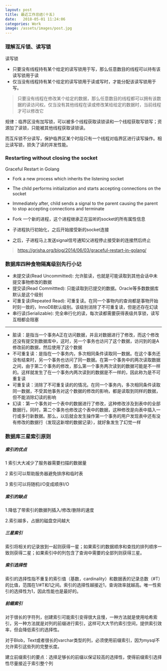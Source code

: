 ```yaml
---
layout: post
title: 最近工作总结(十五)
date:   2018-05-01 11:24:06
categories: Work
image: /assets/images/post.jpg
---
```



### 理解互斥锁、读写锁

读写锁
- 只要没有线程持有某个给定的读写锁用于写，那么任意数目的线程可以持有该读写锁用于读
- 仅当没有线程持有某个给定的读写锁用于读或写时，才能分配该读写锁用于写。

>只要没有线程在修改某个给定的数据，那么任意数目的线程都可以拥有该数据的读访问权。仅当没有其他线程在读或修改某给给定的数据时，当前线程才可以修改它

规律：临界区没有加写锁，可以被多个线程获取读锁读和一个线程获取写锁写；资源加了读锁，只能被其他线程获取读锁读。

而互斥锁不分读写，保护临界区某个时段只有一个线程对临界区进行读写操作。相比读写锁，损失了读的并发性能。

### Restarting without closing the socket

Graceful Restart in Golang

- Fork a new process which inherits the listening socket
- The child performs initialization and starts accepting connections on the socket
- Immediately after, child sends a signal to the parent causing the parent to stop accepting connections and terminate

- Fork 一个新的进程，这个进程继承正在监听的socket的所有属性信息
- 子进程执行初始化，之后开始接受新的socket连接
- 之后，子进程马上发送signal信号通知父进程停止接受新的连接然后终止

> https://grisha.org/blog/2014/06/03/graceful-restart-in-golang/

### 数据库四种食物隔离级别先行小记

+ 未提交读(Read Uncommitted): 允许脏读，也就是可能读取到其他会话中未提交事物修改的数据
+ 提交读(Read Committted): 只能读取到已提交的数据。Oracle等多数数据库默认是这个级别
+ 可重复读(Repeated Read): 可重复读。在同一个事物内的查询都是事物开始时刻一致的，InnoDB默认级别。该级别消除了不可重复读，但是还存在幻读
+ 串行读(Serializable): 完全串行化的读，每次读都需要获得表级共享锁，读写互相都会阻塞
---
- 脏读：是指当一个事务A正在访问数据，并且对数据进行了修改，而这个修改还没有提交到数据库中，这时，另一个事务也访问了这个数据，访问到的是A修改前的数据，然后使用了这个数据
- 不可重复读：是指在一个事务内，多次相同条件读取同一数据。在这个事务还没有结束时，另一个事务也访问了同一数据。在第一个事务中的两次读取数据之间，由于第二个事务的修改，那么第一个事务两次读到的数据可能是不一样的。这样就发生了在一个事务内两次读到的数据是不一样的，因此称为是不可重复读
- 可重复读：消除了不可重复读的的情况。在同一个事务内，多次相同条件读取同一数据，不受其他事务对这个数据的修改的影响，都是读取到同样的数据，但不能消除幻读的影响
- 幻读：第一个事务对一个表中的数据进行了修改，这种修改涉及到表中的全部数据行。同时，第二个事务也修改这个表中的数据，这种修改是向表中插入一行或多行新数据。那么，以后就会发生操作第一个事务的用户发现表中还有没有修改的数据行（发现这新增的数据记录），就好象发生了幻觉一样


### 数据库三星索引原则

##### 索引的优点

1 索引大大减少了服务器需要扫描的数据量

2 索引可以帮助服务器避免排序和临时表

3 索引可以将随机I/O变成顺序I/O

##### 索引的缺点

1.降低了带索引的数据列插入/修改/删除的速度

2.索引越多，占据的磁盘空间越大

##### 三星索引

索引将相关的记录放到一起则获得一星；如果索引的数据顺序和查找的排列顺序一致则获得二星；如果索引中的列包含了查询中需要的全部列则获得三星。

##### 索引选择性

索引的选择性指不重复的索引值（基数，cardinality）和数据表的记录总数（#T）的比值，范围在1/#T和1之间。索引的选择性越接近1，查询效率就越高。唯一性索引的选择性为1，因此性能也是最好的。

##### 前缀索引

对于很长的字符列，创建索引可能索引变得很大且慢，一种方法就是使用哈希索引，另一种方法就是对列的前缀进行索引，这样可大大节约索引空间，提供索引效率，但会降低索引的选择性。

对于Blob，Text或者很长的varchar类型的列，必须使用前缀索引，因为mysql不允许索引这些列的完整长度。

建立前缀索引的要点：选择足够长的前缀以保证较高的选择性，使得前缀索引选择性尽量接近于索引整个列
